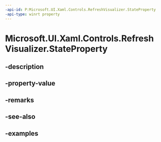 ```yaml
---
-api-id: P:Microsoft.UI.Xaml.Controls.RefreshVisualizer.StateProperty
-api-type: winrt property
---
```


<!-- Property syntax.
public DependencyProperty StateProperty { get; }
-->

# Microsoft.UI.Xaml.Controls.RefreshVisualizer.StateProperty

## -description

## -property-value

## -remarks

## -see-also

## -examples

